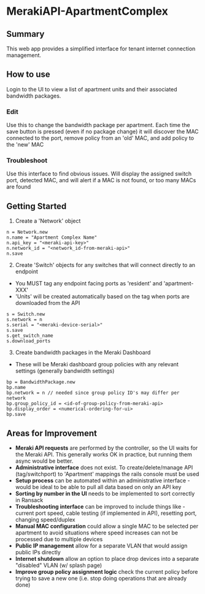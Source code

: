# MerakiAPI-ApartmentComplex

## Summary
This web app provides a simplified interface for tenant internet connection management.

## How to use
Login to the UI to view a list of apartment units and their associated bandwidth packages.
### Edit
Use this to change the bandwidth package per apartment. Each time the save button is pressed (even if no package change) it will discover the MAC connected to the port, remove policy from an 'old' MAC, and add policy to the 'new' MAC
### Troubleshoot
Use this interface to find obvious issues. Will display the assigned switch port, detected MAC, and will alert if a MAC is not found, or too many MACs are found

## Getting Started
1. Create a 'Network' object
```
n = Network.new
n.name = "Apartment Complex Name"
n.api_key = "<meraki-api-key>"
n.network_id = "<network_id-from-meraki-api>"
n.save
```
2. Create 'Switch' objects for any switches that will connect directly to an endpoint
- You MUST tag any endpoint facing ports as 'resident' and 'apartment-XXX'
- 'Units' will be created automatically based on the tag when ports are downloaded from the API
```
s = Switch.new
s.network = n
s.serial = "<meraki-device-serial>"
s.save
s.get_switch_name
s.download_ports
```

3. Create bandwidth packages in the Meraki Dashboard
- These will be Meraki dashboard group policies with any relevant settings (generally bandwidth settings)
```
bp = BandwidthPackage.new
bp.name
bp.network = n // needed since group policy ID's may differ per network
bp.group_policy_id = <id-of-group-policy-from-meraki-api>
bp.display_order = <numerical-ordering-for-ui>
bp.save
```

## Areas for Improvement
- **Meraki API requests** are performed by the controller, so the UI waits for the Meraki API. This generally works OK in practice, but running them async would be better.
- **Administrative interface** does not exist. To create/delete/manage API (tag/switchport) to 'Apartment' mappings the rails console must be used
- **Setup process** can be automated within an administrative interface - would be ideal to be able to pull all data based on only an API key
- **Sorting by number in the UI** needs to be implemented to sort correctly in Ransack
- **Troubleshooting interface** can be improved to include things like - current port speed, cable testing (if implemented in API), resetting port, changing speed/duplex
- **Manual MAC configuration** could allow a single MAC to be selected per apartment to avoid situations where speed increases can not be processed due to multiple devices
- **Public IP management** allow for a separate VLAN that would assign public IPs directly
- **Internet shutdown** allow an option to place drop devices into a separate "disabled" VLAN (w/ splash page)
- **Improve group policy assignment logic** check the current policy before trying to save a new one (i.e. stop doing operations that are already done)